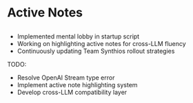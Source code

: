 # Active Notes

## 

- Implemented mental lobby in startup script
- Working on highlighting active notes for cross-LLM fluency
- Continuously updating Team Synthios rollout strategies

TODO:
- Resolve OpenAI Stream type error
- Implement active note highlighting system
- Develop cross-LLM compatibility layer

